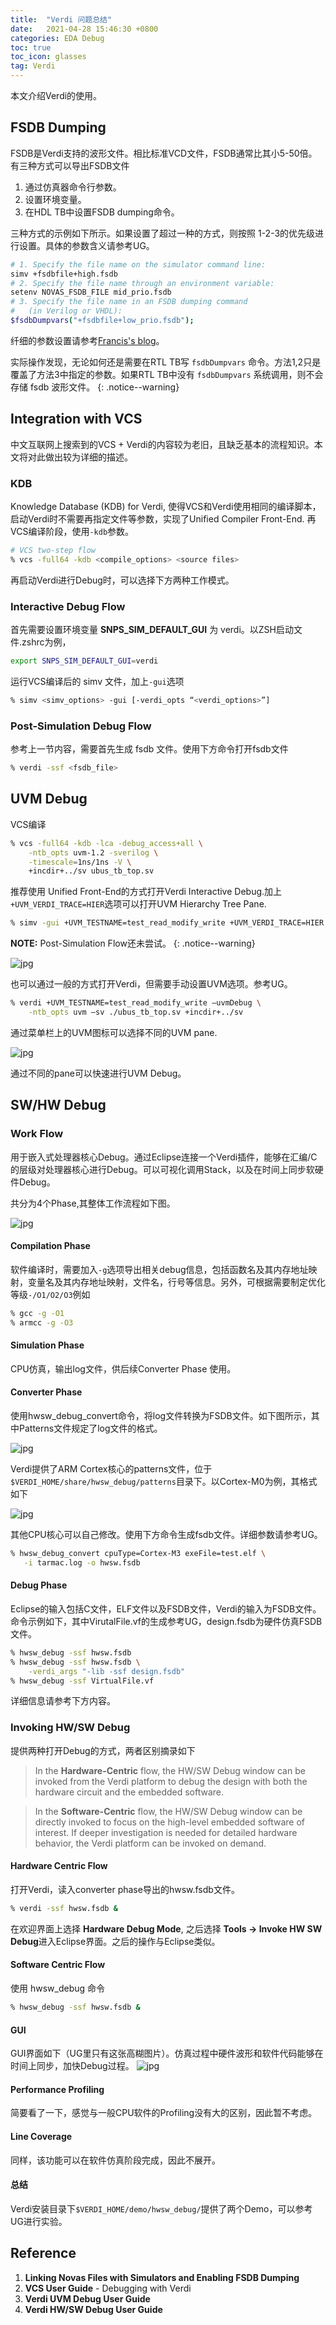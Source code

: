 ```yaml
---
title:  "Verdi 问题总结"
date:   2021-04-28 15:46:30 +0800
categories: EDA Debug
toc: true
toc_icon: glasses
tag: Verdi
---
```


本文介绍Verdi的使用。

## FSDB Dumping

FSDB是Verdi支持的波形文件。相比标准VCD文件，FSDB通常比其小5-50倍。有三种方式可以导出FSDB文件

1. 通过仿真器命令行参数。
2. 设置环境变量。
3. 在HDL TB中设置FSDB dumping命令。

三种方式的示例如下所示。如果设置了超过一种的方式，则按照 1-2-3的优先级进行设置。具体的参数含义请参考UG。

```bash 
# 1. Specify the file name on the simulator command line:
simv +fsdbfile+high.fsdb
# 2. Specify the file name through an environment variable:
setenv NOVAS_FSDB_FILE mid_prio.fsdb
# 3. Specify the file name in an FSDB dumping command 
#   (in Verilog or VHDL):
$fsdbDumpvars("+fsdbfile+low_prio.fsdb");
```

纤细的参数设置请参考[Francis's blog](https://www.francisz.cn/2019/08/29/fsdb-dump/)。

实际操作发现，无论如何还是需要在RTL TB写 `fsdbDumpvars` 命令。方法1,2只是覆盖了方法3中指定的参数。如果RTL TB中没有 `fsdbDumpvars` 系统调用，则不会存储 fsdb 波形文件。
{: .notice--warning}

## Integration with VCS

中文互联网上搜索到的VCS + Verdi的内容较为老旧，且缺乏基本的流程知识。本文将对此做出较为详细的描述。

### KDB

Knowledge Database (KDB) for Verdi, 使得VCS和Verdi使用相同的编译脚本，启动Verdi时不需要再指定文件等参数，实现了Unified Compiler Front-End. 再VCS编译阶段，使用`-kdb`参数。

```bash
# VCS two-step flow
% vcs -full64 -kdb <compile_options> <source files>
```

再启动Verdi进行Debug时，可以选择下方两种工作模式。

### Interactive Debug Flow

首先需要设置环境变量 **SNPS_SIM_DEFAULT_GUI** 为 verdi。以ZSH启动文件.zshrc为例，

```zsh
export SNPS_SIM_DEFAULT_GUI=verdi
```

运行VCS编译后的 simv 文件，加上`-gui`选项

```bash
% simv <simv_options> -gui [-verdi_opts “<verdi_options>”]
```

### Post-Simulation Debug Flow 

参考上一节内容，需要首先生成 fsdb 文件。使用下方命令打开fsdb文件

```bash
% verdi -ssf <fsdb_file>
```


## UVM Debug

VCS编译

```bash
% vcs -full64 -kdb -lca -debug_access+all \
    -ntb_opts uvm-1.2 -sverilog \
    -timescale=1ns/1ns -V \
    +incdir+../sv ubus_tb_top.sv
```

推荐使用 Unified Front-End的方式打开Verdi Interactive Debug.加上`+UVM_VERDI_TRACE=HIER`选项可以打开UVM Hierarchy Tree Pane.

```bash
% simv -gui +UVM_TESTNAME=test_read_modify_write +UVM_VERDI_TRACE=HIER
```

**NOTE:** Post-Simulation Flow还未尝试。
{: .notice--warning}

![jpg]({{site.url}}/assets/Verdi/UVM_debug/hier_tree_pane.jpg)

也可以通过一般的方式打开Verdi，但需要手动设置UVM选项。参考UG。

```bash
% verdi +UVM_TESTNAME=test_read_modify_write –uvmDebug \
    -ntb_opts uvm –sv ./ubus_tb_top.sv +incdir+../sv
```

通过菜单栏上的UVM图标可以选择不同的UVM pane.

![jpg]({{site.url}}/assets/Verdi/UVM_debug/uvm_pane.jpg)

通过不同的pane可以快速进行UVM Debug。

## SW/HW Debug

### Work Flow
用于嵌入式处理器核心Debug。通过Eclipse连接一个Verdi插件，能够在汇编/C的层级对处理器核心进行Debug。可以可视化调用Stack，以及在时间上同步软硬件Debug。

共分为4个Phase,其整体工作流程如下图。

![jpg]({{site.url}}/assets/Verdi/HW_SW_Debug/Flow.jpg)

#### Compilation Phase
软件编译时，需要加入`-g`选项导出相关debug信息，包括函数名及其内存地址映射，变量名及其内存地址映射，文件名，行号等信息。另外，可根据需要制定优化等级`-/O1/O2/O3`例如

```bash
% gcc -g -O1
% armcc -g -O3
```

#### Simulation Phase 
CPU仿真，输出log文件，供后续Converter Phase 使用。

#### Converter Phase 
使用hwsw_debug_convert命令，将log文件转换为FSDB文件。如下图所示，其中Patterns文件规定了log文件的格式。

![jpg]({{site.url}}/assets/Verdi/HW_SW_Debug/Convert_Flow.jpg)

Verdi提供了ARM Cortex核心的patterns文件，位于 `$VERDI_HOME/share/hwsw_debug/patterns`目录下。以Cortex-M0为例，其格式如下

![jpg]({{site.url}}/assets/Verdi/HW_SW_Debug/Patterns_M0.jpg)

其他CPU核心可以自己修改。使用下方命令生成fsdb文件。详细参数请参考UG。

```bash
% hwsw_debug_convert cpuType=Cortex-M3 exeFile=test.elf \
   -i tarmac.log -o hwsw.fsdb
```

#### Debug Phase 

Eclipse的输入包括C文件，ELF文件以及FSDB文件，Verdi的输入为FSDB文件。命令示例如下，其中VirutalFile.vf的生成参考UG，design.fsdb为硬件仿真FSDB文件。

```bash
% hwsw_debug -ssf hwsw.fsdb
% hwsw_debug -ssf hwsw.fsdb \
    -verdi_args "-lib -ssf design.fsdb"
% hwsw_debug -ssf VirtualFile.vf
```

详细信息请参考下方内容。

### Invoking HW/SW Debug

提供两种打开Debug的方式，两者区别摘录如下
>In the **Hardware-Centric** flow, the HW/SW Debug window can be invoked from the Verdi platform to debug the design with both the hardware circuit and the embedded software.

>In the **Software-Centric** flow, the HW/SW Debug window can be directly invoked to focus on the high-level embedded software of interest. If deeper investigation is needed for detailed hardware behavior, the Verdi platform can be invoked on demand.

#### Hardware Centric Flow

打开Verdi，读入converter phase导出的hwsw.fsdb文件。

```bash
% verdi -ssf hwsw.fsdb &
```

在欢迎界面上选择 **Hardware Debug Mode**, 之后选择 **Tools -> Invoke HW SW Debug**进入Eclipse界面。之后的操作与Eclipse类似。

#### Software Centric Flow

使用 hwsw_debug 命令

```bash
% hwsw_debug -ssf hwsw.fsdb &
```

#### GUI

GUI界面如下（UG里只有这张高糊图片）。仿真过程中硬件波形和软件代码能够在时间上同步，加快Debug过程。
![jpg]({{site.url}}/assets/Verdi/HW_SW_Debug/Eclipse_GUI.jpg)

#### Performance Profiling

简要看了一下，感觉与一般CPU软件的Profiling没有大的区别，因此暂不考虑。

#### Line Coverage

同样，该功能可以在软件仿真阶段完成，因此不展开。

#### 总结

Verdi安装目录下`$VERDI_HOME/demo/hwsw_debug/`提供了两个Demo，可以参考UG进行实验。

## Reference

1. **Linking Novas Files with Simulators and Enabling FSDB Dumping**
2. **VCS User Guide** - Debugging with Verdi
3. **Verdi UVM Debug User Guide** 
4. **Verdi HW/SW Debug User Guide**

